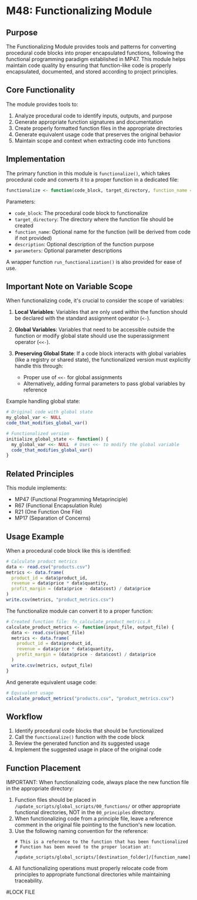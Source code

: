 # M48: Functionalizing Module

## Purpose
The Functionalizing Module provides tools and patterns for converting procedural code blocks into proper encapsulated functions, following the functional programming paradigm established in MP47. This module helps maintain code quality by ensuring that function-like code is properly encapsulated, documented, and stored according to project principles.

## Core Functionality
The module provides tools to:
1. Analyze procedural code to identify inputs, outputs, and purpose
2. Generate appropriate function signatures and documentation
3. Create properly formatted function files in the appropriate directories
4. Generate equivalent usage code that preserves the original behavior
5. Maintain scope and context when extracting code into functions

## Implementation
The primary function in this module is `functionalize()`, which takes procedural code and converts it to a proper function in a dedicated file:

```r
functionalize <- function(code_block, target_directory, function_name = NULL, description = NULL, parameters = NULL)
```

Parameters:
- `code_block`: The procedural code block to functionalize
- `target_directory`: The directory where the function file should be created
- `function_name`: Optional name for the function (will be derived from code if not provided)
- `description`: Optional description of the function purpose
- `parameters`: Optional parameter descriptions

A wrapper function `run_functionalization()` is also provided for ease of use.

## Important Note on Variable Scope
When functionalizing code, it's crucial to consider the scope of variables:

1. **Local Variables**: Variables that are only used within the function should be declared with the standard assignment operator (`<-`).

2. **Global Variables**: Variables that need to be accessible outside the function or modify global state should use the superassignment operator (`<<-`).

3. **Preserving Global State**: If a code block interacts with global variables (like a registry or shared state), the functionalized version must explicitly handle this through:
   - Proper use of `<<-` for global assignments
   - Alternatively, adding formal parameters to pass global variables by reference

Example handling global state:
```r
# Original code with global state
my_global_var <- NULL
code_that_modifies_global_var()

# Functionalized version
initialize_global_state <- function() {
  my_global_var <<- NULL  # Uses <<- to modify the global variable
  code_that_modifies_global_var()
}
```

## Related Principles
This module implements:
- MP47 (Functional Programming Metaprinciple)
- R67 (Functional Encapsulation Rule)
- R21 (One Function One File)
- MP17 (Separation of Concerns)

## Usage Example
When a procedural code block like this is identified:

```r
# Calculate product metrics
data <- read.csv("products.csv")
metrics <- data.frame(
  product_id = data$product_id,
  revenue = data$price * data$quantity,
  profit_margin = (data$price - data$cost) / data$price
)
write.csv(metrics, "product_metrics.csv")
```

The functionalize module can convert it to a proper function:

```r
# Created function file: fn_calculate_product_metrics.R
calculate_product_metrics <- function(input_file, output_file) {
  data <- read.csv(input_file)
  metrics <- data.frame(
    product_id = data$product_id,
    revenue = data$price * data$quantity,
    profit_margin = (data$price - data$cost) / data$price
  )
  write.csv(metrics, output_file)
}
```

And generate equivalent usage code:

```r
# Equivalent usage
calculate_product_metrics("products.csv", "product_metrics.csv")
```

## Workflow
1. Identify procedural code blocks that should be functionalized
2. Call the `functionalize()` function with the code block
3. Review the generated function and its suggested usage
4. Implement the suggested usage in place of the original code

## Function Placement
IMPORTANT: When functionalizing code, always place the new function file in the appropriate directory:

1. Function files should be placed in `/update_scripts/global_scripts/00_functions/` or other appropriate functional directories, NOT in the `00_principles` directory.
2. When functionalizing code from a principle file, leave a reference comment in the original file pointing to the function's new location.
3. Use the following naming convention for the reference:
   ```
   # This is a reference to the function that has been functionalized
   # Function has been moved to the proper location at:
   # /update_scripts/global_scripts/[destination_folder]/[function_name].R
   ```
4. All functionalizing operations must properly relocate code from principles to appropriate functional directories while maintaining traceability.

#LOCK FILE